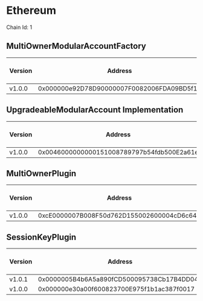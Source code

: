 # Ethereum
Chain Id: 1

## MultiOwnerModularAccountFactory

| Version | Address | Explorer Link | Salt | Deploy Script Run |
| ------- | ------------------------------------------ | ----------------------------------------------------------------------------------- | ---------------------------- | --------------------------------------------------------- |
| v1.0.0  | 0x000000e92D78D90000007F0082006FDA09BD5f11 | [explorer](https://etherscan.io/address/0x000000e92D78D90000007F0082006FDA09BD5f11) | `0x5db157a188f31855e74efff3` | [run](../../broadcast/Deploy.s.sol/1/run-1707343636.json) |

## UpgradeableModularAccount Implementation

| Version | Address | Explorer Link | Salt | Deploy Script Run |
| ------- | ------------------------------------------ | ----------------------------------------------------------------------------------- | ---------------------------- | --------------------------------------------------------- |
| v1.0.0  | 0x0046000000000151008789797b54fdb500E2a61e | [explorer](https://etherscan.io/address/0x0046000000000151008789797b54fdb500E2a61e) | `0x3249843e32cfdd3724630092` | [run](../../broadcast/Deploy.s.sol/1/run-1707343636.json) |

## MultiOwnerPlugin

| Version | Address | Explorer Link | Salt | Deploy Script Run |
| ------- | ------------------------------------------ | ----------------------------------------------------------------------------------- | ---------------------------- | --------------------------------------------------------- |
| v1.0.0  | 0xcE0000007B008F50d762D155002600004cD6c647 | [explorer](https://etherscan.io/address/0xcE0000007B008F50d762D155002600004cD6c647) | `0x9292f6fd68967e13eda2502d` | [run](../../broadcast/Deploy.s.sol/1/run-1707343636.json) |

## SessionKeyPlugin

| Version | Address | Explorer Link | Salt | Deploy Script Run |
| ------- | ------------------------------------------ | ----------------------------------------------------------------------------------- | ---------------------------- | --------------------------------------------------------- |
| v1.0.1  | 0x0000005B4b6A5a890fCD500095738Cb17B4DD042 | [explorer](https://etherscan.io/address/0x0000005B4b6A5a890fCD500095738Cb17B4DD042) | `0x4e59b44847b379578588920ca78fbf26c0b4956c018f3281ad658000004223aa` | [run](../../broadcast/Deploy.s.sol/1/run-1707859827.json) |
| v1.0.0  | 0x000000e30a00f600823700E975f1b1ac387f0017 | [explorer](https://etherscan.io/address/0x000000e30a00f600823700E975f1b1ac387f0017) | `0x27f40fd3b6cb45339dbcecac` | [run](../../broadcast/Deploy.s.sol/1/run-1707343636.json) |
